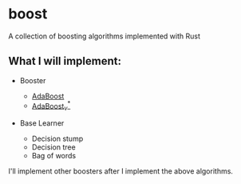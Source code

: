 # boost
A collection of boosting algorithms implemented with Rust

## What I will implement:

- Booster
    - [AdaBoost](https://www.sciencedirect.com/science/article/pii/S002200009791504X?via%3Dihub)
    - [AdaBoost$^*_\nu$](http://jmlr.org/papers/v6/ratsch05a.html)


- Base Learner
    - Decision stump
    - Decision tree
    - Bag of words

I'll implement other boosters after I implement the above algorithms.
